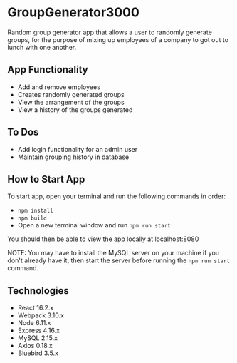# GroupGenerator3000
Random group generator app that allows a user to randomly generate groups, for the purpose of mixing up employees of a company to got out to lunch with one another.

## App Functionality
- Add and remove employees
- Creates randomly generated groups
- View the arrangement of the groups
- View a history of the groups generated

## To Dos
- Add login functionality for an admin user
- Maintain grouping history in database

## How to Start App
To start app, open your terminal and run the following commands in order:
- `npm install`
- `npm build`
- Open a new terminal window and run `npm run start`

You should then be able to view the app locally at localhost:8080

NOTE: You may have to install the MySQL server on your machine if you don't already have it, then start the server before running the `npm run start` command.

## Technologies
- React 16.2.x
- Webpack 3.10.x
- Node 6.11.x
- Express 4.16.x
- MySQL 2.15.x
- Axios 0.18.x
- Bluebird 3.5.x
